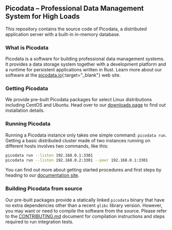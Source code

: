 ## Picodata – Professional Data Management System for High Loads
This repository contains the source code of Picodata, a distributed application server with a built-in in-memory database.

### What is Picodata
Picodata is a software for building professional data management systems. It provides a data storage system together with a development platform and a runtime for persistent applications written in Rust. Learn more about our software at the [picodata.io](picodata.io){:target="_blank"} web site.

### Getting Picodata
We provide pre-built Picodata packages for select Linux distributions including CentOS and Ubuntu. Head over to our [downloads page](https://picodata.io/download/) to find out installation details. 

### Running Picodata
Running a Picodata instance only takes one simple command: `picodata run`. Getting a basic distributed cluster made of two instances running on different hosts involves two commands, like this:

```bash
picodata run --listen 192.168.0.1:3301
picodata run --listen 192.168.0.2:3301 --peer 192.168.0.1:3301 
```
You can find out more about getting started procedures and first steps by heading to our [documentation site](https://docs.picodata.io/picodata/install/#_2).

### Building Picodata from source
Our pre-built packages provide a statically linked `picodata` binary that have no extra dependencies other than a recent `glibc` library version. However, you may want or need to compile the software from the source. Please refer to the [CONTRIBUTING.md](CONTRIBUTING.md) document for compilation instructions and steps required to run integration tests.
